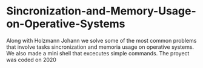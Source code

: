 # Sincronization-and-Memory-Usage-on-Operative-Systems

Along with Holzmann Johann we solve some of the most common problems that involve tasks sincronization and memoria usage on operative systems. We also made a mini shell that excecutes simple commands.
The proyect was coded on 2020
